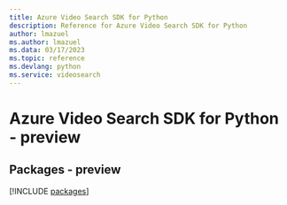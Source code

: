 ```yaml
---
title: Azure Video Search SDK for Python
description: Reference for Azure Video Search SDK for Python
author: lmazuel
ms.author: lmazuel
ms.data: 03/17/2023
ms.topic: reference
ms.devlang: python
ms.service: videosearch
---
```

# Azure Video Search SDK for Python - preview
## Packages - preview
[!INCLUDE [packages](video-search-index.md)]